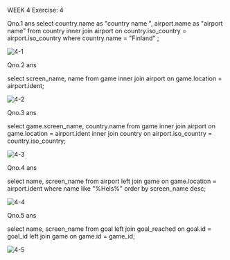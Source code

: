 WEEK 4 Exercise: 4

Qno.1 ans
select country.name as "country name ", airport.name as "airport name" from country inner join airport on country.iso_country = airport.iso_country where country.name = "Finland" ;


![4-1](https://github.com/user-attachments/assets/c46c013f-e991-4980-b8b6-691132ecedea)


Qno.2 ans

 select screen_name, name from game inner join airport on game.location = airport.ident;

 
![4-2](https://github.com/user-attachments/assets/dac39dce-89f1-4a8e-a310-6a5d9003130e)


Qno.3 ans

select game.screen_name, country.name from game inner join airport on game.location = airport.ident inner join country on airport.iso_country = country.iso_country;


![4-3](https://github.com/user-attachments/assets/88fff21e-f8c9-4056-a282-af632403f643)


Qno.4 ans

select name, screen_name from airport left join game on game.location = airport.ident where name like "%Hels%" order by screen_name desc;


![4-4](https://github.com/user-attachments/assets/71950ac6-8c42-4cad-a501-b2cd045b430c)


Qno.5 ans

 select name, screen_name from goal left join goal_reached on goal.id = goal_id left join game on game.id = game_id;
 

![4-5](https://github.com/user-attachments/assets/6fc0202f-b6b6-4883-b305-9d8b9bbba530)


